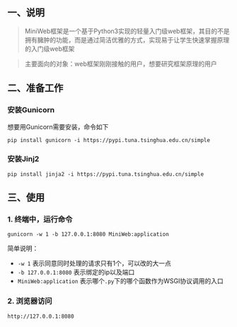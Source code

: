 
## 一、说明

> MiniWeb框架是一个基于Python3实现的轻量入门级web框架，其目的不是拥有臃肿的功能，而是通过简洁优雅的方式，实现易于让学生快速掌握原理的入门级web框架

> 主要面向的对象：web框架刚刚接触的用户，想要研究框架原理的用户

## 二、准备工作

### 安装Gunicorn
想要用Gunicorn需要安装，命令如下
```
pip install gunicorn -i https://pypi.tuna.tsinghua.edu.cn/simple
```

### 安装Jinj2

```
pip install jinja2 -i https://pypi.tuna.tsinghua.edu.cn/simple
```


## 三、使用

### 1. 终端中，运行命令

```
gunicorn -w 1 -b 127.0.0.1:8080 MiniWeb:application
```

简单说明：

* `-w 1` 表示同意同时处理的请求只有1个，可以改的大一点
* `-b 127.0.0.1:8080` 表示绑定的ip以及端口
* `MiniWeb:application` 表示哪个`.py`下的哪个函数作为WSGI协议调用的入口

### 2. 浏览器访问

```
http://127.0.0.1:8080
```
